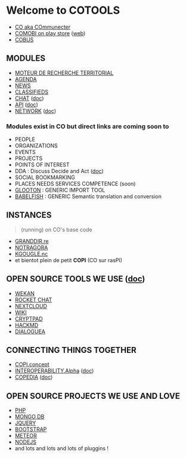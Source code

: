 # Welcome to COTOOLS 
- [CO aka COmmunecter](https://communecter.org) 
- [COMOBI on play store](https://play.google.com/store/apps/details?id=org.communecter.mobile&hl=fr) ([web](https://co-mobi.communecter.org)) 
- [COBUS](https://www.communecter.org/#cobusAfnic) 

## MODULES
- [MOTEUR DE RECHERCHE TERRITORIAL](https://www.communecter.org/#search) 
- [AGENDA](https://www.communecter.org/#agenda) 
- [NEWS](https://www.communecter.org/#live) 
- [CLASSIFIEDS](https://www.communecter.org/#annonces) 
- [CHAT](http://chat.communecter.org) ([doc](https://wiki.communecter.org/fr/chat-de-discussions.html))
- [API](https://www.communecter.org/api) ([doc](/API))
- [NETWORK](https://www.communecter.org/network) ([doc](https://github.com/pixelhumain/communecter/wiki/Network))

### Modules exist in CO but direct links are coming soon to
- PEOPLE 
- ORGANIZATIONS
- EVENTS
- PROJECTS
- POINTS OF INTEREST
- DDA : Discuss Decide and Act ([doc](https://wiki.communecter.org/fr/espace-coop%C3%A9ratif.html))
- SOCIAL BOOKMARKING
- PLACES NEEDS SERVICES COMPETENCE (soon)
- [GLOOTON](https://wiki.communecter.org/fr/chat-de-discussions.html) : GENERIC IMPORT TOOL 
- [BABELFISH](https://wiki.communecter.org/fr/interop%C3%A9rabilit%C3%A9.html) : GENERIC Semantic translation and conversion

## INSTANCES 
> (running) on CO's base code
- [GRANDDIR.re](http://www.granddir.re) 
- [NOTRAGORA](http://www.notragora.com)
- [KGOUGLE.nc](http://kgougle.nc)
- et bientot plein de petit **COPI** (CO sur rasPI)

## OPEN SOURCE TOOLS WE USE ([doc](https://wiki.communecter.org/fr/utiliser-les-outils-internes.html))
- [WEKAN](http://wekan.communecter.org)
- [ROCKET CHAT](http://chat.communecter.org)
- [NEXTCLOUD](http://cloud.co.tools)
- [WIKI](https://wiki.communecter.org)
- [CRYPTPAD](http://pad.co.tools)
- [HACKMD](http://hackmd.co.tools)
- [DIALOGUEA](http://dialoguea.co.tools)


## CONNECTING THINGS TOGETHER
- [COPI.concept](https://docs.google.com/presentation/d/1efQiAdOt54_XoxJaYZPazxCK0T83jdgdmer-le9NwDY/edit#slide=id.gdd654f576_0_6)
- [INTEROPERABILITY.Alpha](http://communecter.org/co2/#interoperability) ([doc](https://wiki.communecter.org/fr/interop%C3%A9rabilit%C3%A9.html))
- [COPEDIA](http://communecter.org/co2/#interoperability.copedia) ([doc](https://wiki.communecter.org/fr/interop%C3%A9rabilit%C3%A9.html))

## OPEN SOURCE PROJECTS WE USE AND LOVE
- [PHP]()
- [MONGO DB]()
- [JQUERY]()
- [BOOTSTRAP]()
- [METEOR]()
- [NODEJS]()
- and lots and lots and lots of pluggins !

